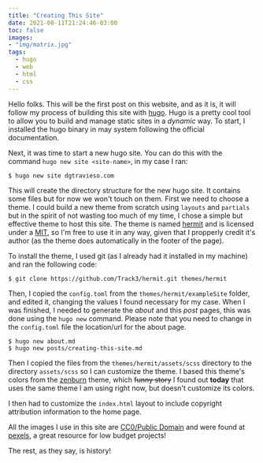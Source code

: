 ```yaml
---
title: "Creating This Site"
date: 2021-08-11T21:24:46-03:00
toc: false
images:
- "img/matrix.jpg"
tags: 
  - hugo
  - web
  - html
  - css
---
```


Hello folks. This will be the first post on this website, and as it is, it will follow my process of building this site with [hugo](https://gohugo.io). Hugo is a pretty cool tool to allow you to build and manage static sites in a _dynamic_ way. To start, I installed the hugo binary in may system following the official documentation.

Next, it was time to start a new hugo site. You can do this with the command `hugo new site <site-name>`, in my case I ran:

```shell
$ hugo new site dgtravieso.com
```

This will create the directory structure for the new hugo site. It contains some files but for now we won't touch on them. First we need to choose a theme. I could build a new theme from scratch using `layouts` and `partials` but in the spirit of not wasting too much of my time, I chose a simple but effective theme to host this site. The theme is named [hermit](https://github.com/Track3/hermit) and is licensed under a [MIT](https://github.com/Track3/hermit/blob/master/LICENSE), so I'm free to use it in any way, given that I propperly credit it's author (as the theme does automatically in the footer of the page).

To install the theme, I used git (as I already had it installed in my machine) and ran the following code:

```shell
$ git clone https://github.com/Track3/hermit.git themes/hermit
```

Then, I copied the `config.toml` from the `themes/hermit/exampleSite` folder, and edited it, changing the values I found necessary for my case. When I was finished, I needed to generate the _about_ and this _post_ pages, this was done using the `hugo new` command. Please note that you need to change in the `config.toml` file the location/url for the about page.

```shell
$ hugo new about.md
$ hugo new posts/creating-this-site.md
```

Then I copied the files from the `themes/hermit/assets/scss` directory to the directory `assets/scss` so I can customize the theme. I based this theme's colors from the [zenburn](https://kippura.org/zenburnpage/) theme, which ~~funny story~~ I found out **today** that uses the same theme I am using right now, but doesn't customize its colors.

I then had to customize the `index.html` layout to include copyright attribution information to the home page.

All the images I use in this site are [CC0/Public Domain](https://creativecommons.org/publicdomain/zero/1.0) and were found at [pexels](https://www.pexels.com), a great resource for low budget projects!

The rest, as they say, is history!